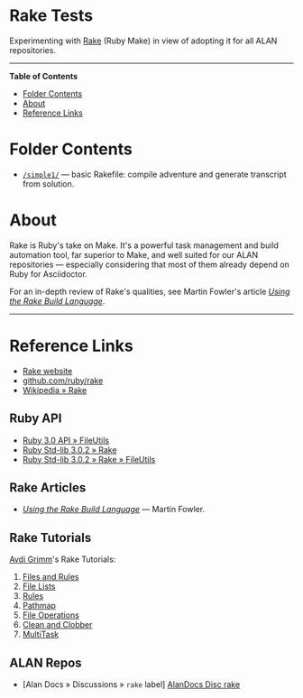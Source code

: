 # Rake Tests

Experimenting with [Rake] (Ruby Make) in view of adopting it for all ALAN repositories.


-----

**Table of Contents**

<!-- MarkdownTOC autolink="true" bracket="round" autoanchor="false" lowercase="only_ascii" uri_encoding="true" levels="1,2,3" -->

- [Folder Contents](#folder-contents)
- [About](#about)
- [Reference Links](#reference-links)

<!-- /MarkdownTOC -->

# Folder Contents

- [`/simple1/`](./simple1/) — basic Rakefile: compile adventure and generate transcript from solution.

# About

Rake is Ruby's take on Make.
It's a powerful task management and build automation tool, far superior to Make, and well suited for our ALAN repositories — especially considering that most of them already depend on Ruby for Asciidoctor.

For an in-depth review of Rake's qualities, see Martin Fowler's article _[Using the Rake Build Language]_.

-----

# Reference Links

- [Rake website][Rake]
- [github.com/ruby/rake]
- [Wikipedia » Rake]

<!-- MarkdownTOC:excluded -->
## Ruby API

- [Ruby 3.0 API » FileUtils]
- [Ruby Std-lib 3.0.2 » Rake]
- [Ruby Std-lib 3.0.2 » Rake » FileUtils]

<!-- MarkdownTOC:excluded -->
## Rake Articles

- _[Using the Rake Build Language]_ — Martin Fowler.

<!-- MarkdownTOC:excluded -->
## Rake Tutorials

[Avdi Grimm]'s Rake Tutorials:

1. [Files and Rules][Avdi Files and Rules]
1. [File Lists][Avdi File Lists]
1. [Rules][Avdi Rules]
1. [Pathmap][Avdi Pathmap]
1. [File Operations][Avdi File Operations]
1. [Clean and Clobber][Avdi Clean and Clobber]
1. [MultiTask][Avdi MultiTask]

<!-- MarkdownTOC:excluded -->
## ALAN Repos

- [Alan Docs » Discussions » `rake` label] [AlanDocs Disc rake]

<!-----------------------------------------------------------------------------
                               REFERENCE LINKS
------------------------------------------------------------------------------>

[Rake]: https://ruby.github.io/rake/ "Rake (Ruby Make) website"
[Wikipedia » Rake]: https://en.wikipedia.org/wiki/Rake_(software) "Wikipedia page on Rake"
[github.com/ruby/rake]: https://github.com/ruby/rake "Rake repository at GitHub"

[Using the Rake Build Language]: https://martinfowler.com/articles/rake.html

<!-- Ruby API -->

[Ruby Std-lib 3.0.2 » Rake]:https://ruby-doc.org/stdlib-3.0.2/libdoc/rake/rdoc/
[Ruby Std-lib 3.0.2 » Rake » FileUtils]: https://ruby-doc.org/stdlib-3.0.2/libdoc/rake/rdoc/FileUtils.html
[Ruby 3.0 API » FileUtils]: https://rubyapi.org/3.0/o/fileutils

<!-- Avdi Tutorials -->

[Avdi Files and Rules]: https://avdi.codes/rake-part-1-basics/
[Avdi File Lists]: https://avdi.codes/rake-part-2-file-lists-2/
[Avdi Rules]: https://avdi.codes/rake-part-3-rules/
[Avdi Pathmap]: https://avdi.codes/rake-part-4-pathmap/
[Avdi File Operations]: https://avdi.codes/rake-part-5-file-operations/
[Avdi Clean and Clobber]: https://avdi.codes/rake-part-6-clean-and-clobber/
[Avdi MultiTask]: https://avdi.codes/rake-part-7-multitask/

<!-- ALAN Repos -->

[AlanDocs Disc rake]: https://github.com/alan-if/alan-docs/discussions?discussions_q=label%3A%22%3Ahammer%3A+Rake%22 "All Alan-Docs discussions labelled 'rake'"

<!-- people -->

[Avdi Grimm]: https://github.com/avdi "View Avdi Grimm's GitHub profile"


<!-- EOF -->
